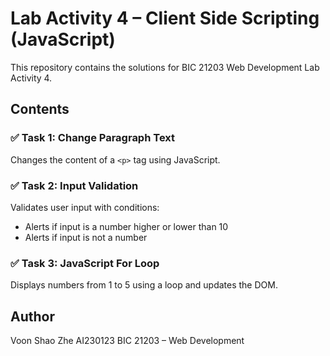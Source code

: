 
# Lab Activity 4 – Client Side Scripting (JavaScript)

This repository contains the solutions for BIC 21203 Web Development Lab Activity 4.

## Contents

### ✅ Task 1: Change Paragraph Text
Changes the content of a `<p>` tag using JavaScript.

### ✅ Task 2: Input Validation
Validates user input with conditions:
- Alerts if input is a number higher or lower than 10
- Alerts if input is not a number

### ✅ Task 3: JavaScript For Loop
Displays numbers from 1 to 5 using a loop and updates the DOM.

## Author
Voon Shao Zhe
AI230123 
BIC 21203 – Web Development
